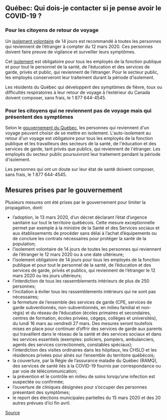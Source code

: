 ## Québec: Qui dois-je contacter si je pense avoir le COVID-19 ?

### Pour les citoyens de retour de voyage

Un [isolement volontaire](https://www.canada.ca/fr/sante-publique/services/maladies/2019-nouveau-coronavirus/professionnels-sante/directives-provisoires-cas-contacts.html#ann1) de 14 jours est recommandé à toutes les personnes qui reviennent de l’étranger à compter du 12 mars 2020. Ces personnes doivent faire preuve de vigilance et surveiller leurs symptômes.

Cet [isolement](https://www.canada.ca/fr/sante-publique/services/maladies/2019-nouveau-coronavirus/professionnels-sante/directives-provisoires-cas-contacts.html#ann1) est obligatoire pour tous les employés de la fonction publique et pour tout le personnel de la santé, de l’éducation et des services de garde, privés et public, qui reviennent de l’étranger. Pour le secteur public, les employés conserveront leur traitement durant la période d’isolement.

Les résidents du Québec qui développent des symptômes de fièvre, toux ou difficultés respiratoires à leur retour de voyage à l’extérieur du Canada doivent composer, sans frais, le 1 877 644-4545.

### Pour les citoyens qui ne reviennent pas de voyage mais qui présentent des symptômes

Selon le [gouvernement du Québec](https://www.quebec.ca/en/health/health-issues/a-z/2019-coronavirus/), les personnes qui reviennent d'un voyage peuvent choisir de se mettre en isolement. L'auto-isolement au retour d'un voyage est obligatoire pour tous les employés de la fonction publique et les travailleurs des secteurs de la santé, de l'éducation et des services de garde, tant privés que publics, qui reviennent de l'étranger. Les employés du secteur public poursuivront leur traitement pendant la période d'isolement.

Les personnes qui ont un doute sur leur état de santé doivent composer, sans frais, le 1 877 644-4545.

## Mesures prises par le gouvernement

Plusieurs mesures ont été prises par le gouvernement pour limiter la propagation, dont:

- l’adoption, le 13 mars 2020, d’un décret déclarant l’état d’urgence sanitaire sur tout le territoire québécois. Cette mesure exceptionnelle permet par exemple à la ministre de la Santé et des Services sociaux et aux établissements de procéder sans délai à l’achat d’équipements ou de conclure les contrats nécessaires pour protéger la santé de la population;
- l’isolement volontaire de 14 jours de toutes les personnes qui reviennent de l’étranger le 12 mars 2020 ou à une date ultérieure;
- l’isolement obligatoire de 14 jours pour tous les employés de la fonction publique et pour tout le personnel de la santé, de l’éducation et des services de garde, privés et publics, qui reviennent de l’étranger le 12 mars 2020 ou les jours ultérieurs;
- l’interdiction de tous les rassemblements intérieurs de plus de 250 personnes;
- l’incitation à éviter tous les rassemblements intérieurs qui ne sont pas nécessaires;
- la fermeture de l’ensemble des services de garde (CPE, services de garde subventionnés, non-subventionnés, en milieu familial et non-régis) et du réseau de l’éducation (écoles primaires et secondaires, centres de formation, écoles privées, cégeps, collèges et universités), du lundi 16 mars au vendredi 27 mars. Des mesures seront toutefois mises en place pour continuer d’offrir des services de garde aux parents qui travaillent dans le réseau de la santé et des services sociaux et dans les services essentiels (exemples: policiers, pompiers, ambulanciers, agents des services correctionnels, constables spéciaux);
- l’interdiction des visites ordinaires dans les hôpitaux, les CHSLD et les résidences privées pour aînés sur l’ensemble du territoire québécois;
- la couverture, par la Régie de l’assurance maladie du Québec (RAMQ), des services de santé liés à la COVID-19 fournis par correspondance ou par voie de télécommunication;
- la prévention et le contrôle en milieu de soins lorsqu’une infection est suspectée ou confirmée;
- l’ouverture de cliniques désignées pour s’occuper des personnes présentant des symptômes;
- le report des élections municipales partielles du 15 mars 2020 et des 20 autres prévues d’ici fin avril.

[Source](https://www.canada.ca/fr/sante-publique/services/maladies/2019-nouveau-coronavirus/professionnels-sante/directives-provisoires-cas-contacts.html#ann1)

